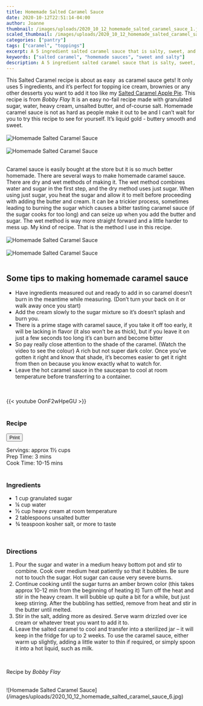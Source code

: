 ```yaml
---
title: Homemade Salted Caramel Sauce
date: 2020-10-12T22:51:14-04:00
author: Joanne
thumbnail: /images/uploads/2020_10_12_homemade_salted_caramel_sauce_1.jpg
scaled_thumbnail: /images/uploads/2020_10_12_homemade_salted_caramel_sauce_0.jpg
categories: ["pantry"]
tags: ["caramel", "toppings"]
excerpt: A 5 ingredient salted caramel sauce that is salty, sweet, and irresistibly buttery
keywords: ["salted caramel", "homemade sauces", "sweet and salty"]
description: A 5 ingredient salted caramel sauce that is salty, sweet, and irresistibly buttery
---
```

<span class="blog-text">

This Salted Caramel recipe is about as easy  as caramel sauce gets! It only uses 5 ingredients, and it’s perfect for topping ice cream, brownies or any other desserts you want to add it too like my [Salted Caramel Apple Pie](https://www.oliveandmango.com/salted-caramel-apple-pie/). This recipe is from _Bobby Flay_ It is an easy no-fail recipe made with granulated sugar, water, heavy cream, unsalted butter, and of-course salt. Homemade caramel sauce is not as hard as people make it out to be and I can’t wait for you to try this recipe to see for yourself. It’s liquid gold - buttery smooth and sweet. 
</br>
</br>
![Homemade Salted Caramel Sauce](/images/uploads/2020_10_12_homemade_salted_caramel_sauce_2.jpg)
</br>
</br>
![Homemade Salted Caramel Sauce](/images/uploads/2020_10_12_homemade_salted_caramel_sauce_3.jpg)
</br>
</br>

Caramel sauce is easily bought at the store but it is so much better homemade. There are several ways to make homemade caramel sauce. There are dry and wet methods of making it. The wet method combines water and sugar in the first step, and the dry method uses just sugar. When using just sugar, you heat the sugar and allow it to melt before proceeding with adding the butter and cream. It can be a trickier process, sometimes leading to burning the sugar which causes a bitter tasting caramel sauce (if the sugar cooks for too long) and can seize up when you add the butter and sugar. The wet method is way more straight forward and a little harder to mess up. My kind of recipe. That is the method I use in this recipe. 
</br>
</br>
![Homemade Salted Caramel Sauce](/images/uploads/2020_10_12_homemade_salted_caramel_sauce_4.jpg)
</br>
</br>
![Homemade Salted Caramel Sauce](/images/uploads/2020_10_12_homemade_salted_caramel_sauce_5.jpg)
</br>
</br>

## Some tips to making homemade caramel sauce

* Have ingredients measured out and ready to add in so caramel doesn’t burn in the meantime while measuring. (Don’t turn your back on it or walk away once you start) 
* Add the cream slowly to the sugar mixture so it’s doesn’t splash and burn you. 
* There is a prime stage with caramel sauce, if you take it off too early, it will be lacking in flavor (it also won’t be as thick), but if you leave it on just a few seconds too long it’s can burn and become bitter
* So pay really close attention to the shade of the caramel. (Watch the video to see the colour) A rich but not super dark color. Once you’ve gotten it right and know that shade, it’s becomes easier to get it right from then on because you know exactly what to watch for.
* Leave the hot caramel sauce in the saucepan to cool at room temperature before transferring to a container.

</br>
</br>
{{< youtube OonF2wHpeGU >}}
</br>
</br>
</span>

### Recipe
<div print_button><form>
<input type="button" value="Print" class="btn__print" onClick="window.print()">
</form></div>

<div>Servings: <span itemprop="recipeYield">approx 1&frac12; cups</div>
<div>Prep Time: <meta itemprop="prepTime" content="PT03M">3 mins</div>
<div>Cook Time: <meta itemprop="cookTime" content="PT15M">10-15 mins</div>
</br>

### Ingredients

* <span itemprop="recipeIngredient">1 cup granulated sugar</span>
* <span itemprop="recipeIngredient">&frac14; cup water</span>
* <span itemprop="recipeIngredient">&frac12; cup heavy cream at room temperature </span>
* <span itemprop="recipeIngredient">2 tablespoons unsalted butter</span>
* <span itemprop="recipeIngredient">&frac34; teaspoon kosher salt, or more to taste</span>
</br>

### Directions

1. Pour the sugar and water in a medium heavy bottom pot and stir to combine. Cook over medium heat patiently so that it bubbles. Be sure not to touch the sugar. Hot sugar can cause very severe burns. 
1. Continue cooking until the sugar turns an amber brown color (this takes approx 10-12 min from the beginning of heating it) Turn off the heat and stir in the heavy cream. It will bubble up quite a bit for a while, but just keep stirring. After the bubbling has settled, remove from heat and stir in the butter until melted.
1. Stir in the salt, adding more as desired. Serve warm drizzled over ice cream or whatever treat you want to add it to. 
1. Leave the salted caramel to cool and transfer into a sterilized jar – it will keep in the fridge for up to 2 weeks. To use the caramel sauce, either warm up slightly, adding a little water to thin if required, or simply spoon it into a hot liquid, such as milk.
</br>

Recipe by _Bobby Flay_

</br>
![Homemade Salted Caramel Sauce](/images/uploads/2020_10_12_homemade_salted_caramel_sauce_6.jpg)
